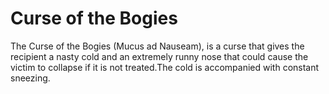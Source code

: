 # Curse of the Bogies  
The Curse of the Bogies (Mucus ad Nauseam), is a curse that gives the recipient a nasty cold and an extremely runny nose that could cause the victim to collapse if it is not treated.The cold is accompanied with constant sneezing.  
  
